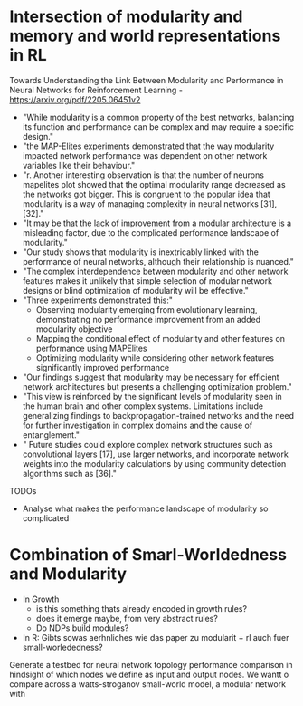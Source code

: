 # Intersection of modularity and memory and world representations in RL

Towards Understanding the Link Between Modularity and Performance in Neural Networks for Reinforcement Learning - https://arxiv.org/pdf/2205.06451v2
- "While modularity is a common property of the best networks, balancing its function and performance can be complex and may require a specific design."
- "the MAP-Elites experiments demonstrated that the way modularity impacted network performance was dependent on other network variables like their behaviour."
- "r. Another interesting observation is that the number of neurons mapelites plot showed that the optimal modularity range decreased as the networks got bigger. This is congruent to the popular idea that modularity is a way of managing complexity in neural networks [31], [32]."
- "It may be that the lack of improvement from a modular architecture is a misleading factor, due to the complicated performance landscape of modularity."
- "Our study shows that modularity is inextricably linked with the performance of neural networks, although their relationship is nuanced."
- "The complex interdependence between modularity and other network features makes it unlikely that simple selection of modular network designs or blind optimization of modularity will be effective."
- "Three experiments demonstrated this:"
    - Observing modularity emerging from evolutionary learning, demonstrating no performance improvement from an added modularity objective
    - Mapping the conditional effect of modularity and other features on performance using MAPElites
    - Optimizing modularity while considering other network features significantly improved performance
- "Our findings suggest that modularity may be necessary for efficient network architectures but presents a challenging optimization problem."
- "This view is reinforced by the significant levels of modularity seen in the human brain and other complex systems. Limitations include generalizing findings
to backpropagation-trained networks and the need for further investigation in complex domains and the cause of entanglement."
- " Future studies could explore complex network structures such as convolutional layers [17], use larger networks, and incorporate network weights into the modularity calculations by using community detection algorithms such as [36]."




TODOs

- Analyse what makes the performance landscape of modularity so complicated


# Combination of Smarl-Worldedness and Modularity
- In Growth
    - is this something thats already encoded in growth rules?
    - does it emerge maybe, from very abstract rules?
    - Do NDPs build modules? 
- In R: Gibts sowas aerhnliches wie das paper zu modularit + rl auch fuer small-worlededness?





Generate a testbed for neural network topology performance comparison in hindsight of which nodes we define as input and output nodes. 
We wantt o compare across a watts-stroganov small-world model, a modular network with 